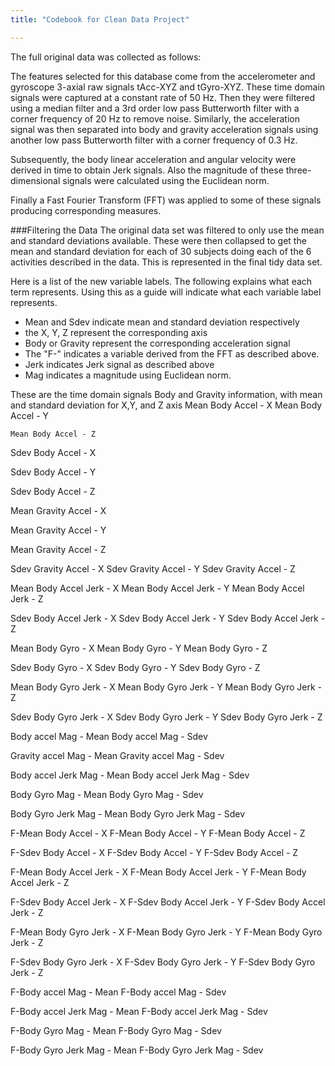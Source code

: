 ```yaml
---
title: "Codebook for Clean Data Project"

---
```


The full original data was collected as follows:

The features selected for this database come from the accelerometer and gyroscope 3-axial raw signals tAcc-XYZ and tGyro-XYZ. These time domain signals were captured at a constant rate of 50 Hz. Then they were filtered using a median filter and a 3rd order low pass Butterworth filter with a corner frequency of 20 Hz to remove noise. Similarly, the acceleration signal was then separated into body and gravity acceleration signals using another low pass Butterworth filter with a corner frequency of 0.3 Hz. 

Subsequently, the body linear acceleration and angular velocity were derived in time to obtain Jerk signals. Also the magnitude of these three-dimensional signals were calculated using the Euclidean norm. 

Finally a Fast Fourier Transform (FFT) was applied to some of these signals producing corresponding measures.

###Filtering the Data
The original data set was filtered to only use the mean and standard deviations available.  These were then collapsed to get the mean and standard deviation for each of 30 subjects doing each of the 6 activities described in the data.  This is represented in the final tidy data set.


Here is a list of the new variable labels.  The following explains what each term represents.  Using this as a guide will indicate what each variable label represents.
- Mean and Sdev indicate mean and standard deviation respectively
- the X, Y, Z represent the corresponding axis
- Body or Gravity represent the corresponding acceleration signal
- The "F-" indicates a variable derived from the FFT as described above.
- Jerk indicates Jerk signal as described above
- Mag indicates a magnitude using Euclidean norm.


These are the time domain signals Body and Gravity information, with mean and standard deviation for X,Y, and Z axis
    Mean Body Accel - X
    Mean Body Accel - Y

    Mean Body Accel - Z

Sdev Body Accel - X

Sdev Body Accel - Y

Sdev Body Accel - Z

Mean Gravity Accel - X

Mean Gravity Accel - Y

Mean Gravity Accel - Z

Sdev Gravity Accel - X
Sdev Gravity Accel - Y
Sdev Gravity Accel - Z

Mean Body Accel Jerk - X
Mean Body Accel Jerk - Y
Mean Body Accel Jerk - Z

Sdev Body Accel Jerk - X
Sdev Body Accel Jerk - Y
Sdev Body Accel Jerk - Z

Mean Body Gyro  - X
Mean Body Gyro  - Y
Mean Body Gyro  - Z

Sdev Body Gyro  - X
Sdev Body Gyro  - Y
Sdev Body Gyro  - Z

Mean Body Gyro  Jerk - X
Mean Body Gyro  Jerk - Y
Mean Body Gyro  Jerk - Z

Sdev Body Gyro  Jerk - X
Sdev Body Gyro  Jerk - Y
Sdev Body Gyro  Jerk - Z

Body accel Mag - Mean
Body accel Mag - Sdev

Gravity accel Mag - Mean
Gravity accel Mag - Sdev

Body accel Jerk Mag - Mean
Body accel Jerk Mag - Sdev

Body Gyro Mag - Mean
Body Gyro Mag - Sdev

Body Gyro Jerk Mag - Mean
Body Gyro Jerk Mag - Sdev

F-Mean Body Accel - X
F-Mean Body Accel - Y
F-Mean Body Accel - Z

F-Sdev Body Accel - X
F-Sdev Body Accel - Y
F-Sdev Body Accel - Z

F-Mean Body Accel Jerk - X
F-Mean Body Accel Jerk - Y
F-Mean Body Accel Jerk - Z

F-Sdev Body Accel Jerk - X
F-Sdev Body Accel Jerk - Y
F-Sdev Body Accel Jerk - Z

F-Mean Body Gyro  Jerk - X
F-Mean Body Gyro  Jerk - Y
F-Mean Body Gyro  Jerk - Z

F-Sdev Body Gyro  Jerk - X
F-Sdev Body Gyro  Jerk - Y
F-Sdev Body Gyro  Jerk - Z

F-Body accel Mag - Mean
F-Body accel Mag - Sdev

F-Body accel Jerk Mag - Mean
F-Body accel Jerk Mag - Sdev

F-Body Gyro Mag - Mean
F-Body Gyro Mag - Sdev

F-Body Gyro Jerk Mag - Mean
F-Body Gyro Jerk Mag - Sdev

